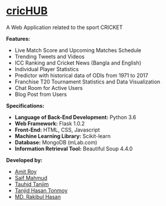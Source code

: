 # [cricHUB](http://cric-hub.herokuapp.com)
A Web Application related to the sport CRICKET

**Features:**
- Live Match Score and Upcoming Matches Schedule
- Trending Tweets and Videos
- ICC Ranking and Cricket News (Bangla and English)
- Individual Player Statistics
- Predictor with historical data of ODIs from 1971 to 2017
- Franchise T20 Tournament Statistics and Data Visualization
- Chat Room for Active Users
- Blog Post from Users

**Specifications:**
- **Language of Back-End Development:** Python 3.6
- **Web Framework:** Flask 1.0.2
- **Front-End:** HTML, CSS, Javascript
- **Machine Learning Library:** Scikit-learn
- **Database:** MongoDB (mLab.com)
- **Information Retrieval Tool:** Beautiful Soup 4.4.0

**Developed by:**
- [Amit Roy](https://amitroy7781.github.io)
- [Saif Mahmud](https://github.com/saif-mahmud)
- [Tauhid Tanjim](https://github.com/Tanjim13)
- [Tanjid Hasan Tonmoy](https://github.com/thTonmoy)
- [MD. Rakibul Hasan](https://github.com/rht20)
